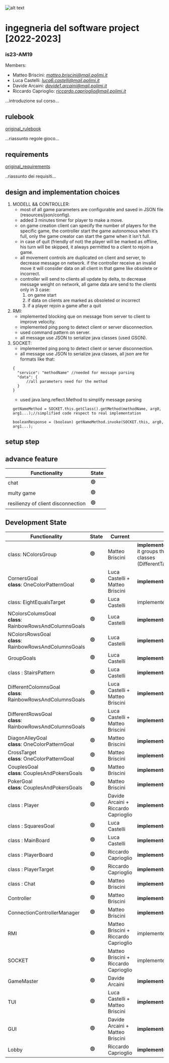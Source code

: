 
![alt text](https://github.com/MatteoBriscini/is23-AM19/blob/master/Deliveries/UML/Display_1.jpg)
# ingegneria del software project [2022-2023]
### is23-AM19

Members: <br>
  * Matteo Briscini: *matteo.briscini@mail.polimi.it*
  * Luca Castelli: *luca6.castelli@mail.polimi.it*
  * Davide Arcaini: *davide1.arcaini@mail.polimi.it*
  * Riccardo Caprioglio: *riccardo.caprioglio@mail.polimi.it*

...introduzione sul corso...

## rulebook
[original_rulebook](https://github.com/MatteoBriscini/is23-AM19/blob/master/Deliveries/UML/MyShelfie_Ruleboo_ENG.pdf)

...riassunto regole gioco...

## requirements
[original_requirements](https://github.com/MatteoBriscini/is23-AM19/blob/master/Deliveries/UML/requirements.pdf)

..riassunto dei requisiti... 

## design and implementation choices
1. MODELL && CONTROLLER:
   * most of all game parameters are configurable and saved in JSON file (resources/json/config).
   * added 3 minutes timer for player to make a move.
   * on game creation client can specify the number of players for the specific game, the controller start the game autonomous when it's full, only the game creator can start the game when it isn't full.
   * in case of quit (friendly of not) the player will be marked as offline, his turn will be skipped, it always permitted to a client to rejoin a game.
   * all movement controls are duplicated on client and server, to decrease message on network. if the controller receive an invalid move it will consider data on all client in that game like obsolete or incorrect.
   * controller will send to clients all update by delta, to decrease message weight on network, all game data are send to the clients only in 3 case:
     1. on game start
     2. if data on clients are marked as obsoleted or incorrect
     3. if a player rejoin a game after a quit
2. RMI:
   * implemented blocking que on message from server to client to improve velocity.
   * implemented ping pong to detect client or server disconnection.
   * used command pattern on server.
   * all message use JSON to serialize java classes (used GSON).
3. SOCKET:
   * implemented ping pong to detect client or server disconnection.
   * all message use JSON to serialize java classes, all json are for formats like that:
    ```
    {
      "service": "methodName" //needed for message parsing
      "data": {
          //all parameters need for the method
      }
    }
    ```
   * used java.lang.reflect.Method to simplify message parsing
    ``` 
    getNameMethod = SOCKET.this.getClass().getMethod(methodName, arg0, arg1...);//simplified code respect to real implementation
  
   booleanResponse = (boolean) getNameMethod.invoke(SOCKET.this, arg0, arg1...);
    ```

## setup step

## advance feature 

| Functionality                      | State          |
|------------------------------------|----------------|
| chat                               | :green_circle: |
| multy game                         | :green_circle: |
| resilienzy of client disconnection | :green_circle: |


## Development State

| Functionality                                                      | State          | Current                               | Comment                                                                                                                         |
|--------------------------------------------------------------------|----------------|---------------------------------------|---------------------------------------------------------------------------------------------------------------------------------|
| class: NColorsGroup                                                | :green_circle: | Matteo Briscini                       | <b>implemented && tested </b><br/> it groups the funcionalities of previouse classes (DifferentTarget,EqualTarget,NElementsTarget) |
| CornersGoal <br> <b>class</b>: OneColorPatternGoal                 | :green_circle: | Luca Castelli + Matteo Briscini       | <b>implemented && tested</b>                                                                                                    |
| class: EightEqualsTarget                                           | :green_circle: | Luca Castelli                         | implemented && tested                                                                                                           |
| NColorsColumsGoal <br> <b>class</b>: RainbowRowsAndColumnsGoals    | :green_circle: | Luca Castelli                         | <b>implemented && tested</b>                                                                                                    |
| NColorsRowsGoal <br> <b>class</b>: RainbowRowsAndColumnsGoals      | :green_circle: | Luca Castelli                         | <b>implemented && tested</b>                                                                                                    |
| GroupGoals                                                         | :green_circle: | Luca Castelli                         | <b>implemented && tested</b>                                                                                                    |
| class : StairsPattern                                              | :green_circle: | Luca Castelli                         | <b>implemented && tested</b>                                                                                                    |
| DifferentColomnsGoal <br> <b>class</b>: RainbowRowsAndColumnsGoals | :green_circle: | Luca Castelli + Matteo Briscini       | <b>implemented && tested</b>                                                                                                    |
| DifferentRowsGoal  <br> <b>class</b>: RainbowRowsAndColumnsGoals   | :green_circle: | Luca Castelli + Matteo Briscini       | <b>implemented && tested</b>                                                                                                    |
| DiagonAlleyGoal <br> <b>class</b>: OneColorPatternGoal             | :green_circle: | Matteo Briscini                       | <b>implemented && tested</b>                                                                                                    |
| CrossTarget   <br> <b>class</b>: OneColorPatternGoal               | :green_circle: | Matteo Briscini                       | <b>implemented && tested</b>                                                                                                    |
| CouplesGoal <br> <b>class</b>: CouplesAndPokersGoals               | :green_circle: | Matteo Briscini                       | <b>implemented && tested</b>                                                                                                    |
| PokerGoal <br> <b>class</b>: CouplesAndPokersGoals                 | :green_circle: | Matteo Briscini                       | <b>implemented && tested</b>                                                                                                    |
| class : Player                                                     | :green_circle: | Davide Arcaini + Riccardo Caprioglio  | <b>implemented && tested</b>                                                                                                    |
| class : SquaresGoal                                                | :green_circle: | Luca Castelli                         | <b>implemented && tested</b>                                                                                                    |
| class : MainBoard                                                  | :green_circle: | Luca Castelli                         | <b>implemented && tested</b>                                                                                                    |
| class : PlayerBoard                                                | :green_circle: | Riccardo Caprioglio                   | <b>implemented && tested</b>                                                                                                    |            
| class : PlayerTarget                                               | :green_circle: | Riccardo Caprioglio                   | <b>implemented && tested</b>                                                                                                    |    
| class : Chat                                                       | :green_circle: | Matteo Briscini                       | <b>implemented && tested</b>                                                                                                    |    
| Controller                                                         | :green_circle: | Matteo Briscini                       | <b>implemented && tested</b>                                                                                                    |    
| ConnectionControllerManager                                        | :green_circle: | Matteo Briscini                       | <b>implemented && tested</b>                                                                                                    |    
| RMI                                                                | :green_circle: | Matteo Briscini + Riccardo Caprioglio | implemented && partially tested                                                                                                 |    
| SOCKET                                                   | :green_circle: | Matteo Briscini + Riccardo Caprioglio | implemented && partially tested                                                                                                 |    
| GameMaster                                                         | :green_circle: | Davide Arcaini                        | <b>implemented && tested<b>                                                                                                     |
| TUI                                                                | :green_circle: | Luca Castelli + Matteo Briscini                       | <b>implemented</b>                                                                                                              |
| GUI                                                                | :green_circle: | Davide Arcaini  + Matteo Briscini                        | <b>implemented</b>                                                                                                                       |
| Lobby                                                              | :green_circle: |  Riccardo Caprioglio                                     | <b>implemented && tested</b>                                                                                                    |